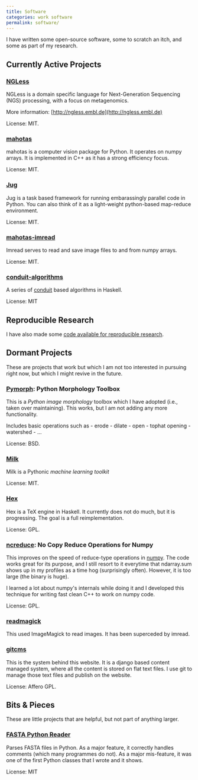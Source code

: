 ```yaml
---
title: Software
categories: work software
permalink: software/
---
```


I have written some open-source software, some to scratch an itch, and some as
part of my research.

## Currently Active Projects

### [NGLess](/software/ngless)

NGLess is a domain specific language for Next-Generation Sequencing (NGS)
processing, with a focus on metagenomics.

More information: [http://ngless.embl.de](http://ngless.embl.de)

License: MIT.

### [mahotas](/software/mahotas)

mahotas is a computer vision package for Python. It operates on numpy arrays.
It is implemented in C++ as it has a strong efficiency focus.

License: MIT.

### [Jug](/software/jug)

Jug is a task based framework for running embarassingly parallel code in Python.
You can also think of it as a light-weight python-based map-reduce environment.

License: MIT.

### [mahotas-imread](/software/imread)

Imread serves to read and save image files to and from numpy arrays.

License: MIT.


### [conduit-algorithms](/software/conduit-algorithms)

A series of [conduit](http://hackage.haskell.org/package/conduit) based
algorithms in Haskell.

License: MIT

## Reproducible Research

I have also made some [code available for reproducible research](/software/reproducible).


## Dormant Projects

These are projects that work but which I am not too interested in pursuing
right now, but which I might revive in the future.

### [Pymorph](software/pymorph): Python Morphology Toolbox

This is a *Python image morphology* toolbox which I have adopted (i.e., taken
over maintaining). This works, but I am not adding any more functionality.

Includes basic operations such as
    - erode
    - dilate
    - open
    - tophat opening
    - watershed
    - ...

License: BSD.

### [Milk](/software/milk)

Milk is a Pythonic *machine learning toolkit*

License: MIT.


### [Hex](/software/hex)

Hex is a TeX engine in Haskell. It currently does not do much, but it is
progressing. The goal is a full reimplementation.

License: GPL.


### [ncreduce](software/ncreduce): No Copy Reduce Operations for Numpy

This improves on the speed of reduce-type operations in
[numpy](http://www.numpy.org). The code works great for its purpose, and I
still resort to it everytime that ndarray.sum shows up in my profiles as a time
hog (surprisingly often). However, it is too large (the binary is huge).

I learned a lot about numpy's internals while doing it and I developed this
technique for writing fast clean C++ to work on numpy code.

License: GPL.

### [readmagick](software/readmagick)

This used ImageMagick to read images. It has been superceded by imread.


### [gitcms](software/git-cms)

This is the system behind this website. It is a django based content managed
system, where all the content is stored on flat text files. I use git to manage
those text files and publish on the website.

License: Affero GPL.

## Bits & Pieces

These are little projects that are helpful, but not part of anything larger.

### [FASTA Python Reader](/software/fasta)

Parses FASTA files in Python. As a major feature, it correctly handles comments
(which many programmes do not). As a major mis-feature, it was one of the first
Python classes that I wrote and it shows.

License: MIT
